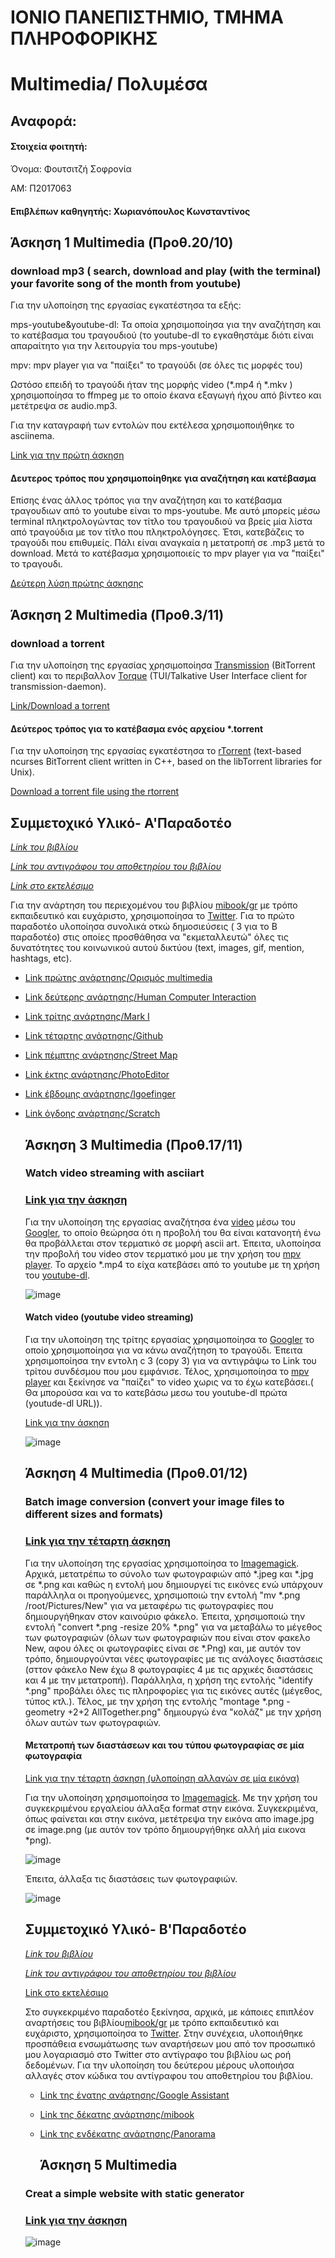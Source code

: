# ΙΟΝΙΟ ΠΑΝΕΠΙΣΤΗΜΙΟ, ΤΜΗΜΑ ΠΛΗΡΟΦΟΡΙΚΗΣ 
# Multimedia/ Πολυμέσα

  ## Αναφορά:

#### Στοιχεία φοιτητή: 

Όνομα: Φουτσιτζή Σοφρονία

AM: Π2017063

#### Επιβλέπων καθηγητής: Χωριανόπουλος Κωνσταντίνος


  ## Άσκηση 1 Multimedia (Προθ.20/10)
   ### download mp3 ( search, download and play (with the terminal) your favorite song of the month from youtube)
   Για την υλοποίηση της εργασίας εγκατέστησα τα εξής:
   
   mps-youtube&youtube-dl: Τα οποία χρησιμοποίησα για την αναζήτηση και το κατέβασμα του τραγουδιού  (το youtube-dl το εγκαθηστάμε διότι είναι απαραίτητο για την λειτουργία του mps-youtube)
   
   mpv: mpv player για να "παίξει" το τραγούδι (σε όλες τις μορφές του) 
  
   Ωστόσο επειδή το τραγούδι ήταν της μορφής video (*.mp4 ή *.mkv ) χρησιμοποίησα το ffmpeg με το οποίο έκανα εξαγωγή ήχου από βίντεο
   και μετέτρεψα σε audio.mp3.
   
   Για την καταγραφή των εντολών που εκτέλεσα χρησιμοποιήθηκε το asciinema.
  
  [Link για την πρώτη άσκηση](https://asciinema.org/a/7IjvEOkmKvq8ey7zjQ3iXwdLm)



  

 #### Δευτερος τρόπος που χρησιμοποίηθηκε για αναζήτηση και κατέβασμα
  Επίσης ένας άλλος τρόπος για την αναζήτηση και το κατέβασμα τραγουδιων από το youtube είναι το mps-youtube. Με αυτό μπορείς μέσω terminal πληκτρολογώντας τον τίτλο του τραγουδιού να βρείς μία λίστα από τραγούδια με τον τίτλο που πληκτρολόγησες. Έτσι, κατεβάζεις το τραγούδι που επιθυμείς. Πάλι είναι αναγκαία η μετατροπή σε .mp3 μετά το download. Μετά το κατέβασμα χρησιμοποιείς το mpv player για να "παίξει" το τραγουδι.  

[Δεύτερη λύση πρώτης άσκησης](https://asciinema.org/a/jmAK9YM2GckhGSLe3sAoecGZ0)
  
  
  
  
   ## Άσκηση 2 Multimedia (Προθ.3/11)
   ### download a torrent
   Για την υλοποίηση της εργασίας χρησιμοποίησα [Transmission](https://en.wikipedia.org/wiki/Transmission_(BitTorrent_client)) (BitTorrent client) και το περιβαλλον [Torque](https://github.com/dylanaraps/torque) (TUI/Talkative User Interface client for transmission-daemon).
   
   [Link/Download a torrent](https://asciinema.org/a/mEJFVDFivhxN7KXL7p9qJKEkk)
  
   
   
   #### Δεύτερος τρόπος για το κατέβασμα ενός αρχείου *.torrent 
   Για την υλοποίηση της εργασίας εγκατέστησα το [rTorrent](https://en.wikipedia.org/wiki/RTorrent) (text-based ncurses BitTorrent client written in C++, based on the libTorrent libraries for Unix).
   
 [Download a torrent file using the rtorrent](https://asciinema.org/a/2xc27mSIa1CQmUTlOmtXWbfTE)
  
  
  
  ## Συμμετοχικό Υλικό- Α'Παραδοτέο
  
  [*Link του βιβλίου*](https://www.mibook.org/)
  
  [*Link του αντιγράφου του αποθετηρίου του βιβλίου*](https://github.com/fsofronia/gr/tree/master)
  
  [*Link στο εκτελέσιμο*](https://fsofronia.github.io/gr/)
  
  Για την ανάρτηση του περιεχομένου του βιβλίου [mibook/gr](https://mibook.org/gr/) με τρόπο εκπαιδευτικό και ευχάριστο, χρησιμοποίησα το [Twitter](https://twitter.com/sofronia_f). Για το πρώτο παραδοτέο υλοποίησα συνολικά οτκώ δημοσιεύσεις ( 3 για το Β παραδοτέο) στις οποίες προσθάθησα να "εκμεταλλευτώ" όλες τις δυνατότητες του κοινωνικού αυτού δικτύου (text, images, gif, mention, hashtags, etc).
  
* [Link πρώτης ανάρτησης/Ορισμός multimedia](https://twitter.com/sofronia_f/status/1192152684075343873)
  
* [Link δεύτερης ανάρτησης/Human Computer Interaction](https://twitter.com/sofronia_f/status/1192160128449077248)
  
* [Link τρίτης ανάρτησης/Mark I](https://twitter.com/sofronia_f/status/1192173030237179904)
  
* [Link τέταρτης ανάρτησης/Github](https://twitter.com/sofronia_f/status/1192527323184214016)
  
* [Link πέμπτης ανάρτησης/Street Map](https://twitter.com/sofronia_f/status/1192535161583390720)
  
* [Link έκτης ανάρτησης/PhotoEditor](https://twitter.com/sofronia_f/status/1192563914191654912)
  
* [Link έβδομης ανάρτησης/Igoefinger](https://twitter.com/sofronia_f/status/1192567747156303873)
  
* [Link όγδοης ανάρτησης/Scratch](https://twitter.com/sofronia_f/status/1192573136761425920)
  
  
  
  
  
   ## Άσκηση 3 Multimedia (Προθ.17/11)
   ### Watch video streaming with asciiart
   
   ### [Link για την άσκηση](https://asciinema.org/a/nIVF5kIb3ZaGoKo2FMwM6cX6z)
   
   Για την υλοποίηση της εργασίας αναζήτησα ένα [video](https://www.youtube.com/watch?v=Hy3MV7oUuww&t=2s) μέσω του [Googler](https://www.tecmint.com/google-commandline-search-terminal/), το οποίο θεώρησα ότι η προβολή του θα είναι κατανοητή ένω θα προβάλλεται στον τερματικό σε μορφή ascii art. Έπειτα, υλοποίησα την προβολή του video στον τερματικό μου με την χρήση του [mpv player](https://github.com/mpv-player/mpv). Το αρχείο *.mp4 το είχα κατεβάσει από το youtube με τη χρήση του [youtube-dl](https://github.com/ytdl-org/youtube-dl).
   
   
   ![image](https://github.com/fsofronia/mm/blob/P2017063/projects/2017063/fireplace.png)
   
   
   
   
   #### Watch video (youtube video streaming)
   Για την υλοποίηση της τρίτης εργασίας χρησιμοποίησα το [Googler](https://www.tecmint.com/google-commandline-search-terminal/) το οποίο χρησιμοποίησα για να κάνω αναζήτηση το τραγούδι. Έπειτα χρησιμοποίησα την εντολη c 3 (copy 3) για να αντιγράψω το Link του τρίτου συνδέσμου που μου εμφάνισε. Τέλος, χρησιμοποίησα το [mpv player](https://github.com/mpv-player/mpv) και ξεκίνησε να "παίζει" το video χωρις να το έχω κατεβάσει.( Θα μπορούσα και να το κατεβάσω μεσω του youtube-dl πρώτα (youtude-dl URL)).
   
   [Link για την άσκηση](https://asciinema.org/a/5oYQOdzfxVC6DuQS0hCNjLVCe)
   
   
   ![image](https://github.com/fsofronia/mm/blob/P2017063/projects/2017063/Screenshot%20from%202019-11-17%2010-56-08.png)
   
   
  
  
  
  
   ## Άσκηση 4 Multimedia (Προθ.01/12)
   ### Batch image conversion (convert your image files to different sizes and formats)
   
   ### [Link για την τέταρτη άσκηση](https://asciinema.org/a/oSRmm2mu14hUiu98tlpBV4cRv)

    Για την υλοποίηση της εργασίας χρησιμοποίησα το [Imagemagick](https://www.howtogeek.com/109369/how-to-quickly-resize-convert-modify-images-from-the-linux-terminal/). Αρχικά, μετατρέπω το σύνολο των φωτογραφιών από *.jpeg και *.jpg σε *.png και καθώς η εντολή μου δημιουργεί τις εικόνες ενώ υπάρχουν παράλληλα οι προηγούμενες, χρησιμοποιώ την εντολή "mv *.png /root/Pictures/New" για να μεταφέρω τις φωτογραφίες που δημιουργήθηκαν στον καινούριο φάκελο. Έπειτα, χρησιμοποιώ την εντολή "convert *.png -resize 20% *.png" για να μεταβάλω το μέγεθος των φωτογραφιών (όλων των φωτογραφιών που είναι στον φακελο New, αφου όλες οι φωτογραφίες είναι σε *.Png) και, με αυτόν τον τρόπο, δημιουργούνται νέες φωτογραφίες με τις ανάλογες διαστάσεις (σττον φάκελο New έχω 8 φωτογραφίες 4 με τις αρχικές διαστάσεις και 4 με την μετατροπή). Παράλληλα, η χρήση της εντολής "identify *.png" προβάλει όλες τις πληροφορίες για τις εικόνες αυτές (μέγεθος, τύπος κτλ.). Τέλος, με την χρήση της εντολής "montage *.png -geometry +2+2 AllTogether.png" δημιουργώ ένα "κολάζ" με την χρήση όλων αυτών των φωτογραφιών.
    
    
    
   
   #### Μετατροπή των διαστάσεων και του τύπου φωτογραφίας σε μία φωτογραφία 
   [Link για την τέταρτη άσκηση (υλοποίηση αλλαγών σε μία εικόνα)](https://asciinema.org/a/KaEQpmW2IciHxqLt1gVqm6sfZ)
   
   
   Για την υλοποίηση χρησιμοποίησα το [Imagemagick](https://www.howtogeek.com/109369/how-to-quickly-resize-convert-modify-images-from-the-linux-terminal/). Με την χρήση του συγκεκριμένου εργαλείου άλλαξα format στην εικόνα. Συγκεκριμένα, όπως φαίνεται και στην εικόνα, μετέτρεψα την εικόνα απο image.jpg σε image.png (με αυτόν τον τρόπο δημιουργήθηκε αλλή μία εικονα *png).
   
   ![image](https://github.com/fsofronia/mm/blob/P2017063/projects/2017063/Screenshot1.png)
   
   
   Έπειτα, άλλαξα τις διαστάσεις των φωτογραφιών.
   
   ![image](https://github.com/fsofronia/mm/blob/P2017063/projects/2017063/Screenshot2.png)
   
   
   
   
   
   
   
  ## Συμμετοχικό Υλικό-   Β'Παραδοτέο
  
  [*Link του βιβλίου*](https://www.mibook.org/)
  
  [*Link του αντιγράφου του αποθετηρίου του βιβλίου*](https://github.com/fsofronia/gr/tree/master)
  
  [Link στο εκτελέσιμο](https://fsofronia.github.io/gr/)
  
  Στο συγκεκριμένο παραδοτέο ξεκίνησα, αρχικά, με κάποιες επιπλέον αναρτήσεις του βιβλίου[mibook/gr](https://www.mibook.org/) με τρόπο εκπαιδευτικό και ευχάριστο, χρησιμοποίησα το [Twitter](https://twitter.com/sofronia_f). 
  Στην συνέχεια, υλοποιήθηκε προσπάθεια ενσωμάτωσης των αναρτήσεων μου από τον προσωπικό μου λογαριασμό στο Twitter στο αντίγραφο του βιβλίου ως ροή δεδομένων. Για την υλοποίηση του δεύτερου μέρους υλοποιήσα αλλαγές στον κώδικα του αντίγραφου του αποθετηρίου του βιβλίου.
  

  * [Link της ένατης ανάρτησης/Google Assistant](https://twitter.com/sofronia_f/status/1209072462543179776)

  * [Link της δέκατης ανάρτησης/mibook](https://twitter.com/sofronia_f/status/1210380897297616896)

  * [Link της ενδέκατης ανάρτησης/Panorama](https://twitter.com/sofronia_f/status/1215338958323953665)
  

    ## Άσκηση 5 Multimedia 
   ### Creat a simple website with static generator
   
   ### [Link για την άσκηση](https://asciinema.org/a/6w9lA4K7CC7osA3oN1yyHCJtQ)
   
   
   ![image](https://github.com/fsofronia/mm/blob/P2017063/projects/2017063/Screenshot%20from%202020-01-12%2018-46-34.png)
   
   
   
   
   
   
  
  

